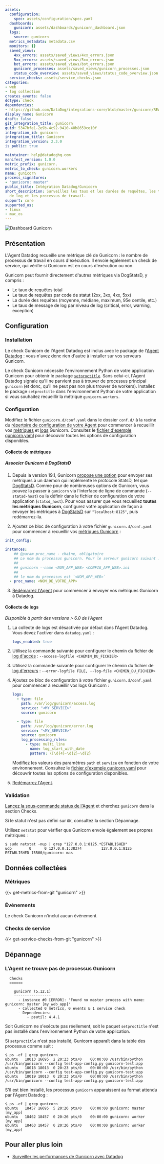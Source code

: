```yaml
---
assets:
  configuration:
    spec: assets/configuration/spec.yaml
  dashboards:
    gunicorn: assets/dashboards/gunicorn_dashboard.json
  logs:
    source: gunicorn
  metrics_metadata: metadata.csv
  monitors: {}
  saved_views:
    4xx_errors: assets/saved_views/4xx_errors.json
    5xx_errors: assets/saved_views/5xx_errors.json
    bot_errors: assets/saved_views/bot_errors.json
    gunicorn_processes: assets/saved_views/gunicorn_processes.json
    status_code_overview: assets/saved_views/status_code_overview.json
  service_checks: assets/service_checks.json
categories:
- web
- log collection
creates_events: false
ddtype: check
dependencies:
- https://github.com/DataDog/integrations-core/blob/master/gunicorn/README.md
display_name: Gunicorn
draft: false
git_integration_title: gunicorn
guid: 5347bfe1-2e9b-4c92-9410-48b8659ce10f
integration_id: gunicorn
integration_title: Gunicorn
integration_version: 2.3.0
is_public: true

maintainer: help@datadoghq.com
manifest_version: 1.0.0
metric_prefix: gunicorn.
metric_to_check: gunicorn.workers
name: gunicorn
process_signatures:
- 'gunicorn: master'
public_title: Intégration Datadog/Gunicorn
short_description: Surveillez les taux et les durées de requêtes, les taux de messages
  de log et les processus de travail.
support: core
supported_os:
- linux
- mac_os
---
```




![Dashboard Gunicorn][1]

## Présentation

L'Agent Datadog recueille une métrique clé de Gunicorn : le nombre de processus de travail en cours d'exécution. Il envoie également un check de service, qui vérifie si Gunicorn est en cours d'exécution ou non.

Gunicorn peut fournir directement d'autres métriques via DogStatsD, y compris :

- Le taux de requêtes total
- Le taux de requêtes par code de statut (2xx, 3xx, 4xx, 5xx)
- La durée des requêtes (moyenne, médiane, maximum, 95e centile, etc.)
- Le taux de message de log par niveau de log (critical, error, warning, exception)

## Configuration

### Installation

Le check Gunicorn de l'Agent Datadog est inclus avec le package de l'[Agent Datadog][2] : vous n'avez donc rien d'autre à installer sur vos serveurs Gunicorn.

Le check Gunicorn nécessite l'environnement Python de votre application Gunicorn pour obtenir le package [`setproctitle`][3]. Sans celui-ci, l'Agent Datadog signale qu'il ne parvient pas à trouver de processus principal `gunicorn` (et donc, qu'il ne peut pas non plus trouver de workers). Installez le package `setproctitle` dans l'environnement Python de votre application si vous souhaitez recueillir la métrique `gunicorn.workers`.

### Configuration

Modifiez le fichier `gunicorn.d/conf.yaml` dans le dossier `conf.d/` à la racine du [répertoire de configuration de votre Agent][4] pour commencer à recueillir vos [métriques](#collecte-de-metriques) et [logs](#collecte-de-logs) Gunicorn.
Consultez le [fichier d'exemple gunicorn.yaml][5] pour découvrir toutes les options de configuration disponibles.

#### Collecte de métriques

##### Associer Gunicorn à DogStatsD

1. Depuis la version 19.1, Gunicorn [propose une option][6] pour envoyer ses métriques à un daemon qui implémente le protocole StatsD, tel que [DogStatsD][7]. Comme pour de nombreuses options de Gunicorn, vous pouvez la passer à `gunicorn` via l'interface de ligne de commande (`--statsd-host`) ou la définir dans le fichier de configuration de votre application (`statsd_host`). Pour vous assurer que vous recueillez **toutes les métriques Gunicorn**, configurez votre application de façon à envoyer les métriques à [DogStatsD][7] sur `"localhost:8125"`, puis redémarrez-la.

2. Ajoutez ce bloc de configuration à votre fichier `gunicorn.d/conf.yaml` pour commencer à recueillir vos [métriques Gunicorn](#metriques) :

```yaml
init_config:

instances:
    ## @param proc_name - chaîne, obligatoire
    ## Le nom du processus gunicorn. Pour le serveur gunicorn suivant :
    ##
    ## gunicorn --name <NOM_APP_WEB> <CONFIG_APP_WEB>.ini
    ##
    ## le nom du processus est `<NOM_APP_WEB>`
  - proc_name: <NOM_DE_VOTRE_APP>
```

3. [Redémarrez l'Agent][8] pour commencer à envoyer vos métriques Gunicorn à Datadog.

#### Collecte de logs

_Disponible à partir des versions > 6.0 de l'Agent_

1. La collecte de logs est désactivée par défaut dans l'Agent Datadog. Vous devez l'activer dans `datadog.yaml` :

   ```yaml
   logs_enabled: true
   ```

2. Utilisez la commande suivante pour configurer le chemin du fichier de [log d'accès][9] :
    `--access-logfile <CHEMIN_DU_FICHIER>`

3. Utilisez la commande suivante pour configurer le chemin du fichier de [log d'erreurs][10] :
    `--error-logfile FILE, --log-file <CHEMIN_DU_FICHIER>`

4. Ajoutez ce bloc de configuration à votre fichier `gunicorn.d/conf.yaml` pour commencer à recueillir vos logs Gunicorn :

   ```yaml
   logs:
     - type: file
       path: /var/log/gunicorn/access.log
       service: "<MY_SERVICE>"
       source: gunicorn

     - type: file
       path: /var/log/gunicorn/error.log
       service: "<MY_SERVICE>"
       source: gunicorn
       log_processing_rules:
         - type: multi_line
           name: log_start_with_date
           pattern: \[\d{4}-\d{2}-\d{2}
   ```

    Modifiez les valeurs des paramètres `path` et `service` en fonction de votre environnement. Consultez le [fichier d'exemple gunicorn.yaml][5] pour découvrir toutes les options de configuration disponibles.

5. [Redémarrez l'Agent][8].

### Validation

[Lancez la sous-commande status de l'Agent][11] et cherchez `gunicorn` dans la section Checks.

Si le statut n'est pas défini sur `OK`, consultez la section Dépannage.

Utilisez `netstat` pour vérifier que Gunicorn envoie également ses propres métriques :

```text
$ sudo netstat -nup | grep "127.0.0.1:8125.*ESTABLISHED"
udp        0      0 127.0.0.1:38374         127.0.0.1:8125          ESTABLISHED 15500/gunicorn: mas
```

## Données collectées

### Métriques
{{< get-metrics-from-git "gunicorn" >}}


### Événements

Le check Gunicorn n'inclut aucun événement.

### Checks de service
{{< get-service-checks-from-git "gunicorn" >}}


## Dépannage

### L'Agent ne trouve pas de processus Gunicorn

```shell
  Checks
  ======

    gunicorn (5.12.1)
    -----------------
      - instance #0 [ERROR]: 'Found no master process with name: gunicorn: master [my_web_app]'
      - Collected 0 metrics, 0 events & 1 service check
      - Dependencies:
          - psutil: 4.4.1
```

Soit Gunicorn ne s'exécute pas réellement, soit le paquet `setproctitle` n'est pas installé dans l'environnement Python de votre application.

Si `setproctitle` n'est pas installé, Gunicorn apparaît dans la table des processus comme suit :

```text
$ ps -ef | grep gunicorn
ubuntu   18013 16695  2 20:23 pts/0    00:00:00 /usr/bin/python /usr/bin/gunicorn --config test-app-config.py gunicorn-test:app
ubuntu   18018 18013  0 20:23 pts/0    00:00:00 /usr/bin/python /usr/bin/gunicorn --config test-app-config.py gunicorn-test:app
ubuntu   18019 18013  0 20:23 pts/0    00:00:00 /usr/bin/python /usr/bin/gunicorn --config test-app-config.py gunicorn-test:app
```

S'il est bien installé, les processus `gunicorn` apparaissent au format attendu par l'Agent Datadog :

```text
$ ps -ef | grep gunicorn
ubuntu   18457 16695  5 20:26 pts/0    00:00:00 gunicorn: master [my_app]
ubuntu   18462 18457  0 20:26 pts/0    00:00:00 gunicorn: worker [my_app]
ubuntu   18463 18457  0 20:26 pts/0    00:00:00 gunicorn: worker [my_app]
```

## Pour aller plus loin

- [Surveiller les performances de Gunicorn avec Datadog][14]

[1]: https://raw.githubusercontent.com/DataDog/integrations-core/master/gunicorn/images/gunicorn-dash.png
[2]: https://app.datadoghq.com/account/settings#agent
[3]: https://pypi.python.org/pypi/setproctitle
[4]: https://docs.datadoghq.com/fr/agent/guide/agent-configuration-files/#agent-configuration-directory
[5]: https://github.com/DataDog/integrations-core/blob/master/gunicorn/datadog_checks/gunicorn/data/conf.yaml.example
[6]: https://docs.gunicorn.org/en/stable/settings.html#statsd-host
[7]: https://docs.datadoghq.com/fr/guides/dogstatsd/
[8]: https://docs.datadoghq.com/fr/agent/guide/agent-commands/#start-stop-and-restart-the-agent
[9]: https://docs.gunicorn.org/en/stable/settings.html#accesslog
[10]: https://docs.gunicorn.org/en/stable/settings.html#errorlog
[11]: https://docs.datadoghq.com/fr/agent/guide/agent-commands/#agent-status-and-information
[12]: https://github.com/DataDog/integrations-core/blob/master/gunicorn/metadata.csv
[13]: https://github.com/DataDog/integrations-core/blob/master/gunicorn/assets/service_checks.json
[14]: https://www.datadoghq.com/blog/monitor-gunicorn-performance
